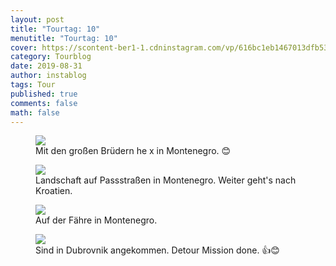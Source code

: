 ```yaml
---
layout: post
title: "Tourtag: 10"
menutitle: "Tourtag: 10"
cover: https://scontent-ber1-1.cdninstagram.com/vp/616bc1eb1467013dfb530e4efa716b22/5DF7B832/t51.2885-15/e35/67132120_154202909102552_1058438396199803378_n.jpg?_nc_ht=scontent-ber1-1.cdninstagram.com
category: Tourblog
date: 2019-08-31
author: instablog
tags: Tour
published: true
comments: false
math: false
---
```


<figure><img src="https://scontent-ber1-1.cdninstagram.com/vp/616bc1eb1467013dfb530e4efa716b22/5DF7B832/t51.2885-15/e35/67132120_154202909102552_1058438396199803378_n.jpg?_nc_ht=scontent-ber1-1.cdninstagram.com"/> <figcaption>Mit den großen Brüdern he x in Montenegro. 😊</figcaption></figure>
<figure><img src="https://scontent-ber1-1.cdninstagram.com/vp/51d6fb996fd2c6b31e15ed70f0c3dba3/5DF53749/t51.2885-15/e35/69567833_658788011272510_1764154752894838863_n.jpg?_nc_ht=scontent-ber1-1.cdninstagram.com"/> <figcaption>Landschaft auf Passstraßen in Montenegro. Weiter geht&#x27;s nach Kroatien.</figcaption></figure>
<figure><img src="https://scontent-ber1-1.cdninstagram.com/vp/6bb31ce7f1e57338556e1b189fb3a784/5E07FBAE/t51.2885-15/e35/69227260_2255269651450566_6559510138240209720_n.jpg?_nc_ht=scontent-ber1-1.cdninstagram.com"/> <figcaption>Auf der Fähre in Montenegro.</figcaption></figure>
<figure><img src="https://scontent-ber1-1.cdninstagram.com/vp/067451d0973fba8e14e50a5b1aa8d351/5DF95425/t51.2885-15/e35/68848550_161602544985977_2040963406510105978_n.jpg?_nc_ht=scontent-ber1-1.cdninstagram.com"/> <figcaption>Sind in Dubrovnik angekommen. Detour Mission done. 👍😊</figcaption></figure>
